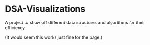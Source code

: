 # DSA-Visualizations
A project to show off different data structures and algorithms for their efficiency.

(It would seem this works just fine for the page.)